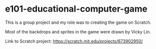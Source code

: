 # e101-educational-computer-game

This is a group project and my role was to creating the game on Scratch. 

Most of the backdrops and sprites in the game were drawn by Vicky Lin. 

Link to Scratch project: https://scratch.mit.edu/projects/673902950/

